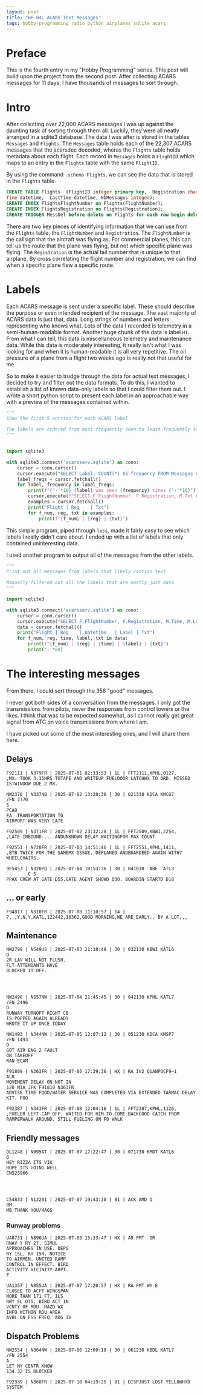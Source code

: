 ```yaml
---
layout: post
title: "HP-04: ACARS Text Messages"
tags: hobby-programming radio python airplanes sqlite acars
---
```


# Preface

This is the fourth entry in my "Hobby Programming" series.
This post will build upon the project from the second post.
After collecting ACARS messages for 11 days, I have thousands of messages to sort through.

# Intro

After collecting over 22,000 ACARS messages I was up against the daunting task of sorting through them all.
Luckily, they were all neatly arranged in a sqlite3 database.
The data I was after is stored in the tables `Messages` and `Flights`.
The `Messages` table holds each of the 22,307 ACARS messages that the acarsdec decoded, wheras the `Flights` table holds metadata about each flight.
Each record in `Messages` holds a `FlightID` which maps to an entry in the `Flights` table with the same `FlightID`.

By using the command `.schema Flights`, we can see the data that is stored in the `Flights` table.

```SQL
CREATE TABLE Flights  (FlightID integer primary key,  Registration char(7) ,  FlightNumber char(6),  Start
Time datetime,  LastTime datetime, NbMessages integer);
CREATE INDEX FlightsFlightNumber on Flights(FlightNumber);
CREATE INDEX FlightsRegistration on Flights(Registration);
CREATE TRIGGER MessDel before delete on Flights for each row begin delete from Messages where FlightI = old.FlightID ; end;
```

There are two key pieces of identifying information that we can use from the `Flights` table, the `FlightNumber` and `Registration`.
The `FlightNumber` is the callsign that the aircraft was flying as.
For commercial planes, this can tell us the route that the plane was flying, but not which specific plane was flying.
The `Registration` is the actual tail number that is unique to that airplane.
By cross correlating the flight number and registration, we can find when a specific plane flew a specific route.

# Labels

Each ACARS message is sent under a specific label.
These should describe the purpose or even intended recipient of the message.
The vast majority of ACARS data is just that, data.
Long strings of numbers and letters representing who knows what.
Lots of the data I recorded is telemetry in a semi-human-readable format.
Another huge chunk of the data is label `H1`.
From what I can tell, this data is miscellaneous telemetry and maintenance data.
While this data is moderately interesting, it really isn't what I was looking for and when it is human-readable it is all very repetitive.
The oil pressure of a plane from a flight two weeks ago is really not that useful for me.

So to make it easier to trudge through the data for actual text messages, I decided to try and filter out the data formats.
To do this, I wanted to establish a list of known data-only labels so that I could filter them out.
I wrote a short python script to present each label in an approachable way with a preview of the messages contained within.

```python
"""
Show the first 5 entries for each ACARS label

The labels are ordered from most frequently seen to least frequently seen
"""


import sqlite3

with sqlite3.connect('acarsserv.sqlite') as conn:
    cursor = conn.cursor()
    cursor.execute("SELECT Label, COUNT(*) AS frequency FROM Messages GROUP BY Label ORDER BY frequency DESC;")
    label_freqs = cursor.fetchall()
    for label, frequency in label_freqs:
        print(f"{'-'*10} {label} was seen {frequency} times {'-'*10}")
        cursor.execute(f"SELECT F.FlightNumber, F.Registration, M.Txt FROM Messages AS M JOIN Flights AS F ON M.FlightID = F.FlightID WHERE Label='{label}' LIMIT 10;")
        examples = cursor.fetchall()
        print("Flight | Reg    | Txt")
        for f_num, reg, txt in examples:
            print(f"{f_num} | {reg} | {txt}")
```

This simple program, piped through `less`, made it fairly easy to see which labels I really didn't care about.
I ended up with a list of labels that only contained uninteresting data.

I used another program to output all of the messages from the other labels.

```python
"""
Print out all messages from labels that likely contian text

Manually filtered out all the labels that are mostly just data
"""

import sqlite3

with sqlite3.connect('acarsserv.sqlite') as conn:
    cursor = conn.cursor()
    cursor.execute("SELECT F.FlightNumber, F.Registration, M.Time, M.Label, M.Txt FROM Messages AS M JOIN Flights AS F ON M.FlightID = F.FlightID WHERE Label NOT IN ('H1','5Z','32','21','22','B9','16','33','11',',37','24','SA','15','80','5V','39','5D','4T','25','Q7','QX','44','4N','48','1C','17','CA','BA','4s','20','H2','4H','45','4Z','2F','QQ','2Q','1B','83','51','2R','2N','B0','5P','4W','18','Q6','4L','1A','BB','49','46','40','35','34','2T','27','26') ORDER BY M.Time ASC;")
    data = cursor.fetchall()
    print("Flight | Reg    | Datetime   | Label | Txt")
    for f_num, reg, time, label, txt in data:
        print(f"{f_num} | {reg} | {time} | {label} | {txt}")
        print('-'*80)
```

# The interesting messages

From there, I could sort through the 358 "good" messages.

I never got both sides of a conversation from the messages.
I only got the transmissions from pilots, never the responses from control towers or the likes.
I think that was to be expected somewhat, as I cannot really get great signal from ATC on voice transmissions from where I am.

I have picked out some of the most interesting ones, and I will share them here.

## Delays

```text
F92111 | N379FR | 2025-07-01 02:33:53 | 1L | FFT2111,KPHL,0127,    ,MX. TOOK 3.15HRS TOTAPE AND WRITEUP FUELDOOR LATCHWX TO ORD. MISSED 1STWINDOW DUE 2 MX.
```

```
NW2370 | N337NB | 2025-07-02 13:20:30 | 30 | 021330 KDCA KMCO7
/FN 2370
S      
PCAB
FA  TRANSPORTATION TO
AIRPORT WAS VERY LATE
```

```
F92509 | N371FR | 2025-07-02 23:32:28 | 1L | FFT2509,KBWI,2254,    ,LATE INBOUND.....ANDUNKNOWN DELAY WAITINGFOR PAX COUNT
```

```
F92551 | N720FR | 2025-07-03 14:51:46 | 1L | FFT2551,KPHL,1411,    ,BTB TWICE FOR THE SAMEMX ISSUE. DEPLANED ANDBOARDEED AGAIN WITH7 WHEELCHAIRS.
```

```
9E5453 | N320PQ | 2025-07-04 10:53:36 | 30 | 041030  ABE  ATL3
        C S
PPAX CREW AT GATE D55.GATE AGENT SHOWD D30. BOARDIN STARTD D18
```

## ... or early

```
F94817 | N310FR | 2025-07-08 11:10:57 | 14 | 7,,,Y,N,Y,KATL,122442,10362,GOOD MORNING,WE ARE EARLY.. BY A LOT,,,
```

## Maintenance

```
NW2799 | N549US | 2025-07-03 21:10:49 | 30 | 032130 KBWI KATL6
D      
2R LAV WILL NOT FLUSH.
FLT ATTENDANTS HAVE
BLOCKED IT OFF.




```

```
NW2496 | N557NW | 2025-07-04 21:45:45 | 30 | 042130 KPHL KATL7
/FN 2496
D      
RUNWAY TURNOFF RIGHT CB
IS POPPED AGAIN ALREADY
WROTE IT UP ONCE TODAY
```

```
NW1493 | N344NW | 2025-07-05 12:07:12 | 30 | 051230 KDCA KMSP7
/FN 1493
D      
GOT AIR ENG 2 FAULT
ON TAKEOFF
RAN ECAM
```

```
F91809 | N363FR | 2025-07-05 17:39:36 | HX | RA IV2 QUANPOCF9~1
ALR
MOVEMENT DELAY ON NOT IN
120 MIA JFK F91810 N363FR
ADVISE TIME FOOD/WATER SERVICE WAS COMPLETED VIA EXTENDED TARMAC DELAY KIT. FOO
```

```
F92387 | N343FR | 2025-07-08 12:04:16 | 1L | FFT2387,KPHL,1126,    ,FUELER LEFT CAP OFF. WAITED FOR HIM TO COME BACKGOOD CATCH FROM RAMPERWALK AROUND. STILL FUELING ON FO WALK
```

## Friendly messages


```
DL1248 | N995AT | 2025-07-07 17:22:47 | 30 | 071730 KMDT KATL6
G      
HEY RIZZA ITS VIK
HOPE ITS GOING WELL
CN525966




```

```
C54833 | N12201 | 2025-07-07 19:43:30 | 81 | ACK AMD 1 
BM
MB THANK YOU/HAGS
```

### Runway problems

```
UA0731 | N896UA | 2025-07-03 15:33:47 | HX | A9 FMT  OR
RNAV Y RY 27. SIMUL
APPROACHES IN USE. DEPG
RY 15L, RY 15R. NOTICE
TO AIRMEN. UNITED RAMP
CONTROL IN EFFECT. BIRD
ACTIVITY VICINITY ARPT.
F
```

```
UA1357 | N855UA | 2025-07-07 17:20:57 | HX | RA FMT WY E
CLOSED TO ACFT WINGSPAN
MORE THAN 171 FT. ILS
RWY 5L OTS. BIRD ACT IN
VCNTY OF RDU. HAZD WX
INFO WITHIN RDU AREA
AVBL ON FSS FREQ. ADG IV
```

## Dispatch Problems

```
NW2554 | N364NW | 2025-07-06 12:09:19 | 30 | 061230 KBDL KATL7
/FN 2554
A      
LET NY CENTR KNOW
134.32 IS BLOCKED
```

```
F92339 | N368FR | 2025-07-10 04:19:25 | 81 | DISPJUST LOST YELLOWHYD SYSTEM
```

